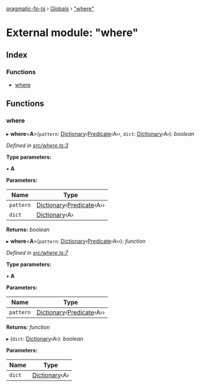 [pragmatic-fp-ts](../README.md) › [Globals](../globals.md) › ["where"](_where_.md)

# External module: "where"

## Index

### Functions

* [where](_where_.md#where)

## Functions

###  where

▸ **where**<**A**>(`pattern`: [Dictionary](_types_.md#dictionary)‹[Predicate](_types_.md#predicate)‹A››, `dict`: [Dictionary](_types_.md#dictionary)‹A›): *boolean*

*Defined in [src/where.ts:3](https://github.com/hermann-p/pragmatic-fp-ts/blob/893c172/src/where.ts#L3)*

**Type parameters:**

▪ **A**

**Parameters:**

Name | Type |
------ | ------ |
`pattern` | [Dictionary](_types_.md#dictionary)‹[Predicate](_types_.md#predicate)‹A›› |
`dict` | [Dictionary](_types_.md#dictionary)‹A› |

**Returns:** *boolean*

▸ **where**<**A**>(`pattern`: [Dictionary](_types_.md#dictionary)‹[Predicate](_types_.md#predicate)‹A››): *function*

*Defined in [src/where.ts:7](https://github.com/hermann-p/pragmatic-fp-ts/blob/893c172/src/where.ts#L7)*

**Type parameters:**

▪ **A**

**Parameters:**

Name | Type |
------ | ------ |
`pattern` | [Dictionary](_types_.md#dictionary)‹[Predicate](_types_.md#predicate)‹A›› |

**Returns:** *function*

▸ (`dict`: [Dictionary](_types_.md#dictionary)‹A›): *boolean*

**Parameters:**

Name | Type |
------ | ------ |
`dict` | [Dictionary](_types_.md#dictionary)‹A› |
